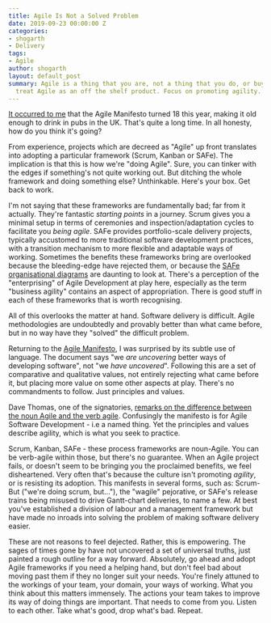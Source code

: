 ```yaml
---
title: Agile Is Not a Solved Problem
date: 2019-09-23 00:00:00 Z
categories:
- shogarth
- Delivery
tags:
- Agile
author: shogarth
layout: default_post
summary: Agile is a thing that you are, not a thing that you do, or buy. We can't
  treat Agile as an off the shelf product. Focus on promoting agility.
---
```


[It occurred to me](https://twitter.com/samhogy/status/1114100347201626112) that the Agile Manifesto turned 18 this year, making it old enough to drink in pubs in the UK. That's quite a long time. In all honesty, how do you think it's going?

From experience, projects which are decreed as "Agile" up front translates into adopting a particular framework (Scrum, Kanban or SAFe). The implication is that this is how we're "doing Agile". Sure, you can tinker with the edges if something's not quite working out. But ditching the whole framework and doing something else? Unthinkable. Here's your box. Get back to work.

I'm not saying that these frameworks are fundamentally bad; far from it actually. They're fantastic *starting points* in a journey. Scrum gives you a minimal setup in terms of ceremonies and inspection/adaptation cycles to facilitate you _being agile_. SAFe provides portfolio-scale delivery projects, typically accustomed to more traditional software development practices, with a transition mechanism to more flexible and adaptable ways of working. Sometimes the benefits these frameworks bring are overlooked because the bleeding-edge have rejected them, or because the [SAFe organisational diagrams](https://www.scaledagileframework.com/) are daunting to look at. There's a perception of the "enterprising" of Agile Development at play here, especially as the term "business agility" contains an aspect of appropriation. There is good stuff in each of these frameworks that is worth recognising.

All of this overlooks the matter at hand. Software delivery is difficult. Agile methodologies are undoubtedly and provably better than what came before, but in no way have they "solved" the difficult problem.

Returning to the [Agile Manifesto](http://agilemanifesto.org/), I was surprised by its subtle use of language. The document says "we _are uncovering_ better ways of developing software", not "we _have uncovered_". Following this are a set of comparative and qualitative values, not entirely rejecting what came before it, but placing more value on some other aspects at play. There's no commandments to follow. Just principles and values.

Dave Thomas, one of the signatories, [remarks on the difference between the noun Agile and the verb agile](https://www.youtube.com/watch?v=a-BOSpxYJ9M). Confusingly the manifesto is for Agile Software Development - i.e a named thing. Yet the principles and values describe agility, which is what you seek to practice.

Scrum, Kanban, SAFe - these process frameworks are noun-Agile. You can be verb-agile within those, but there's no guarantee. When an Agile project fails, or doesn't seem to be bringing you the proclaimed benefits, we feel disheartened. Very often that's because the culture isn't promoting _agility_, or is resisting its adoption. This manifests in several forms, such as: Scrum-But ("we're doing scrum, but…"), the "wagile" pejorative, or SAFe's release trains being misused to drive Gantt-chart deliveries, to name a few. At best you've established a division of labour and a management framework but have made no inroads into solving the problem of making software delivery easier.

These are not reasons to feel dejected. Rather, this is empowering. The sages of times gone by have not uncovered a set of universal truths, just painted a rough outline for a way forward. Absolutely, go ahead and adopt Agile frameworks if you need a helping hand, but don't feel bad about moving past them if they no longer suit your needs. You're finely attuned to the workings of your team, your domain, your ways of working. What you think about this matters immensely. The actions your team takes to improve its way of doing things are important. That needs to come from you. Listen to each other. Take what's good, drop what's bad. Repeat.


